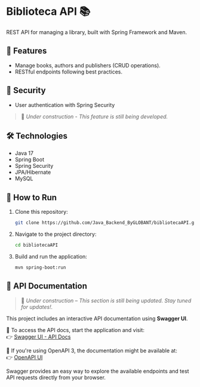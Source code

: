 # Biblioteca API 📚  

REST API for managing a library, built with Spring Framework and Maven.

## 📌 Features  
- Manage books, authors and publishers (CRUD operations).    
- RESTful endpoints following best practices.
  
## 🔐 Security  
-  User authentication with Spring Security
> 🚧 *Under construction* - _This feature is still being developed._

## 🛠️ Technologies  
- Java 17  
- Spring Boot  
- Spring Security  
- JPA/Hibernate  
- MySQL  

## 🚀 How to Run  
1. Clone this repository:  
   ```bash
   git clone https://github.com/Java_Backend_ByGLOBANT/bibliotecaAPI.git
   ```
2. Navigate to the project directory:
   ```bash
   cd bibliotecaAPI
   ```
3. Build and run the application:
   ```bash
   mvn spring-boot:run  
   ``` 

## 📖 API Documentation  
> 🚧 *Under construction* – _This section is still being updated. Stay tuned for updates!._

This project includes an interactive API documentation using **Swagger UI**.  

🔹 To access the API docs, start the application and visit:  
👉 [Swagger UI - API Docs](http://localhost:8080/swagger-ui.html)  

🔹 If you're using OpenAPI 3, the documentation might be available at:  
👉 [OpenAPI UI](http://localhost:8080/v3/api-docs)  

Swagger provides an easy way to explore the available endpoints and test API requests directly from your browser.  

